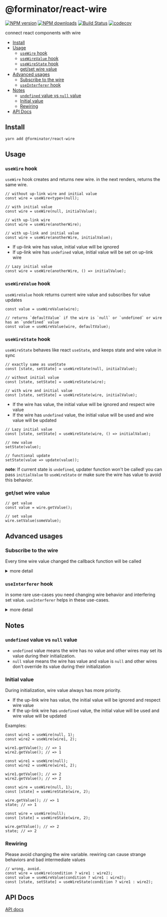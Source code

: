 # @forminator/react-wire

[![NPM version](https://badgen.net/npm/v/@forminator/react-wire)](https://npmjs.com/package/@forminator/react-wire)
[![NPM downloads](https://badgen.net/npm/dm/@forminator/react-wire)](https://npmjs.com/package/@forminator/react-wire)
[![Build Status](https://travis-ci.com/forminator/react-wire.svg?branch=master)](https://travis-ci.com/forminator/react-wire)
[![codecov](https://codecov.io/gh/forminator/react-wire/branch/master/graph/badge.svg)](https://codecov.io/gh/forminator/react-wire)

connect react components with wire

<!-- toc -->

- [Install](#install)
- [Usage](#usage)
  - [`useWire` hook](#usewire-hook)
  - [`useWireValue` hook](#usewirevalue-hook)
  - [`useWireState` hook](#usewirestate-hook)
  - [get/set wire value](#getset-wire-value)
- [Advanced usages](#advanced-usages)
  - [Subscribe to the wire](#subscribe-to-the-wire)
  - [`useInterferer` hook](#useinterferer-hook)
- [Notes](#notes)
  - [`undefined` value vs `null` value](#undefined-value-vs-null-value)
  - [Initial value](#initial-value)
  - [Rewiring](#rewiring)
- [API Docs](#api-docs)

<!-- tocstop -->

## Install

```bash
yarn add @forminator/react-wire
```

## Usage

### `useWire` hook

`useWire` hook creates and returns new wire. in the next renders, returns the same wire.

```tsx
// without up-link wire and initial value
const wire = useWire<type>(null);
```

```tsx
// with initial value
const wire = useWire(null, initialValue);
```

```tsx
// with up-link wire
const wire = useWire(anotherWire);
```

```tsx
// with up-link and initial value
const wire = useWire(anotherWire, initialValue);
```

- If up-link wire has value, initial value will be ignored
- If up-link wire has `undefined` value, initial value will be set on up-link wire

```tsx
// Lazy initial value
const wire = useWire(anotherWire, () => initialValue);
```

### `useWireValue` hook

`useWireValue` hook returns current wire value and subscribes for value updates

```tsx
const value = useWireValue(wire);
```

```tsx
// returns `defaultValue` if the wire is `null` or `undefined` or wire has an `undefined` value
const value = useWireValue(wire, defaultValue);
```

### `useWireState` hook

`useWireState` behaves like react `useState`, and keeps state and wire value in sync

```tsx
// exactly same as useState
const [state, setState] = useWireState(null, initialValue);
```

```tsx
// without initial value
const [state, setState] = useWireState(wire);
```

```tsx
// with wire and initial value
const [state, setState] = useWireState(wire, initialValue);
```

- If the wire has value, the initial value will be ignored and respect wire value
- If the wire has `undefined` value, the initial value will be used and wire value will be updated

```tsx
// Lazy initial value
const [state, setState] = useWireState(wire, () => initialValue);
```

```tsx
// new value
setState(value);
```

```tsx
// functional update
setState(value => update(value));
```

**note**: If current state is `undefined`, updater function won't be called! you can pass `initialValue` to `useWireState` or make sure the wire has value to avoid this behavior.

### get/set wire value

```tsx
// get value
const value = wire.getValue();
```

```tsx
// set value
wire.setValue(someValue);
```

## Advanced usages

### Subscribe to the wire

Every time wire value changed the callback function will be called

<details>
<summary>more detail</summary>

```tsx
// subscribe
const unsubscribe = wire.subscribe(value => {
  /* ... */
});

// unsubscribe
unsubscribe();
```

</details>

### `useInterferer` hook

in some rare use-cases you need changing wire behavior and interfering set value. `useInterferer` helps in these use-cases.

<details>
<summary>more detail</summary>

`useInterferer` hook gets wire and interferer function and returns new wire. on every `setValue` of returned wire, the interferer function gets next value and previous value and returns a new value. the returned value of the interferer will be set on the wire.

```tsx
const wire = useInterferer(anotherWire, (nextValue, preValue) => /* anotherValue */)
```

**example**:

```tsx
const valueWire = useInterferer(
  props.valueWire,
  useCallback(
    (nextValue, preValue) =>
      props.submittingWire.getValue() ? preValue : nextValue,
    [props.submittingWire],
  ),
);
```

</details>

## Notes

### `undefined` value vs `null` value

- `undefined` value means the wire has no value and other wires may set its value during their initialization.
- `null` value means the wire has value and value is `null` and other wires don't override its value during their initialization

### Initial value

During initialization, wire value always has more priority.

- If the up-link wire has value, the initial value will be ignored and respect wire value
- If the up-link wire has `undefined` value, the initial value will be used and wire value will be updated

Examples:

```tsx
const wire1 = useWire(null, 1);
const wire2 = useWire(wire1, 2);

wire1.getValue(); // => 1
wire2.getValue(); // => 1
```

```tsx
const wire1 = useWire(null);
const wire2 = useWire(wire1, 2);

wire1.getValue(); // => 2
wire2.getValue(); // => 2
```

```tsx
const wire = useWire(null, 1);
const [state] = useWireState(wire, 2);

wire.getValue(); // => 1
state; // => 1
```

```tsx
const wire = useWire(null);
const [state] = useWireState(wire, 2);

wire.getValue(); // => 2
state; // => 2
```

### Rewiring

Please avoid changing the wire variable. rewiring can cause strange behaviors and bad intermediate values

```tsx
// wrong, avoid.
const wire = useWire(condition ? wire1 : wire2);
const value = useWireValue(condition ? wire1 : wire2);
const [state, setState] = useWireState(condition ? wire1 : wire2);
```

## API Docs

[API docs](./docs/api/react-wire.md)
